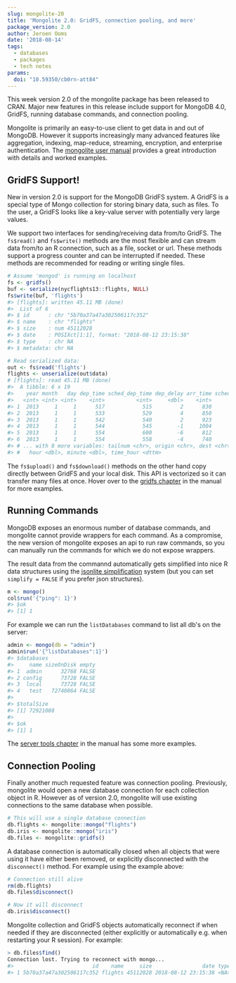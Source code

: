 ```yaml
---
slug: mongolite-20
title: 'Mongolite 2.0: GridFS, connection pooling, and more'
package_version: 2.0
author: Jeroen Ooms
date: '2018-08-14'
tags:
  - databases
  - packages
  - tech notes
params:
  doi: "10.59350/cb0rn-att84"
---
```


This week version 2.0 of the mongolite package has been released to CRAN. Major new features in this release include support for MongoDB 4.0, GridFS, running database commands, and connection pooling.

Mongolite is primarily an easy-to-use client to get data in and out of MongoDB. However it supports increasingly many advanced features like aggregation, indexing, map-reduce, streaming, encryption, and enterprise authentication. The [mongolite user manual](https://jeroen.github.io/mongolite/) provides a great introduction with details and worked examples.

## GridFS Support!

New in version 2.0 is support for the MongoDB GridFS system. A GridFS is a special type of Mongo collection for storing binary data, such as files. To the user, a GridFS looks like a key-value server with potentially very large values.

We support two interfaces for sending/receiving data from/to GridFS. The `fs$read()` and `fs$write()` methods are the most flexible and can stream data from/to an R connection, such as a file, socket or url. These methods support a progress counter and can be interrupted if needed. These methods are recommended for reading or writing single files.

```r
# Assume 'mongod' is running on localhost
fs <- gridfs()
buf <- serialize(nycflights13::flights, NULL)
fs$write(buf, 'flights')
#> [flights]: written 45.11 MB (done)
#>  List of 6
#> $ id      : chr "5b70a37a47a302506117c352"
#> $ name    : chr "flights"
#> $ size    : num 45112028
#> $ date    : POSIXct[1:1], format: "2018-08-12 23:15:38"
#> $ type    : chr NA
#> $ metadata: chr NA

# Read serialized data:
out <- fs$read('flights')
flights <- unserialize(out$data)
# [flights]: read 45.11 MB (done)
#>  A tibble: 6 x 19
#>    year month   day dep_time sched_dep_time dep_delay arr_time sched_arr_time arr_delay carrier flight
#>   <int> <int> <int>    <int>          <int>     <dbl>    <int>          <int>     <dbl> <chr>    <int>
#> 1  2013     1     1      517            515         2      830            819        11 UA        1545
#> 2  2013     1     1      533            529         4      850            830        20 UA        1714
#> 3  2013     1     1      542            540         2      923            850        33 AA        1141
#> 4  2013     1     1      544            545        -1     1004           1022       -18 B6         725
#> 5  2013     1     1      554            600        -6      812            837       -25 DL         461
#> 6  2013     1     1      554            558        -4      740            728        12 UA        1696
#> # ... with 8 more variables: tailnum <chr>, origin <chr>, dest <chr>, air_time <dbl>, distance <dbl>,
#> #   hour <dbl>, minute <dbl>, time_hour <dttm>
```

The `fs$upload()` and `fs$download()` methods on the other hand copy directly between GridFS and your local disk. This API is vectorized so it can transfer many files at once. Hover over to the [gridfs chapter](https://jeroen.github.io/mongolite/gridfs.html) in the manual for more examples. 

## Running Commands

MongoDB exposes an enormous number of database commands, and mongolite cannot provide wrappers for each command. As a compromise, the new version of mongolite exposes an api to run raw commands, so you can manually run the commands for which we do not expose wrappers. 

The result data from the commannd automatically gets simplified into nice R data structures using the [jsonlite simplification](https://arxiv.org/pdf/1403.2805.pdf) system (but you can set `simplify = FALSE` if you prefer json structures).

```r
m <- mongo()
col$run('{"ping": 1}')
#> $ok
#> [1] 1
```

For example we can run the `listDatabases` command to list all db's on the server:  

```r
admin <- mongo(db = "admin")
admin$run('{"listDatabases":1}')
#> $databases
#>     name sizeOnDisk empty
#> 1  admin      32768 FALSE
#> 2 config      73728 FALSE
#> 3  local      73728 FALSE
#> 4   test   72740864 FALSE
#> 
#> $totalSize
#> [1] 72921088
#> 
#> $ok
#> [1] 1
```

The [server tools chapter](https://jeroen.github.io/mongolite/server-tools.html#running-commands) in the manual has some more examples. 

## Connection Pooling

Finally another much requested feature was connection pooling. Previously, mongolite would open a new database connection for each collection object in R. However as of version 2.0, mongolite will use existing connections to the same database when possible.

```r
# This will use a single database connection
db.flights <- mongolite::mongo("flights")
db.iris <- mongolite::mongo("iris")
db.files <- mongolite::gridfs()
```

A database connection is automatically closed when all objects that were using it have either been removed, or explicitly disconnected with the `disconnect()` method. For example using the example above:

```r
# Connection still alive
rm(db.flights)
db.files$disconnect()

# Now it will disconnect
db.iris$disconnect()
```

Mongolite collection and GridFS objects automatically reconnect if when needed if they are disconnected (either explicitly or automatically e.g. when restarting your R session). For example:

```r
> db.files$find()
Connection lost. Trying to reconnect with mongo...
#>                         id    name     size                date type metadata
#> 1 5b70a37a47a302506117c352 flights 45112028 2018-08-12 23:15:38 <NA>     <NA>
```
